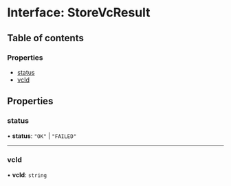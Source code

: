 # Interface: StoreVcResult

## Table of contents

### Properties

- [status](StoreVcResult.md#status)
- [vcId](StoreVcResult.md#vcid)

## Properties

### status

• **status**: ``"OK"`` \| ``"FAILED"``

___

### vcId

• **vcId**: `string`

